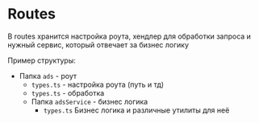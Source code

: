 # Routes

В routes хранится настройка роута, хендлер для обработки запроса и нужный сервис, который отвечает за бизнес логику

Пример структуры:
- Папка `ads` - роут
  - `types.ts` - настройка роута (путь и тд)
  - `types.ts` - обработка
  - Папка `adsService` - бизнес логика
    - `types.ts` Бизнес логика и различные утилиты для неё